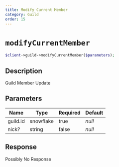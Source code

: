 ```yaml
---
title: Modify Current Member
category: Guild
order: 15
---
```


# `modifyCurrentMember`

```php
$client->guild->modifyCurrentMember($parameters);
```

## Description

Guild Member Update

## Parameters


Name | Type | Required | Default
--- | --- | --- | ---
guild.id | snowflake | true | *null*
nick? | string | false | *null*

## Response

Possibly No Response

